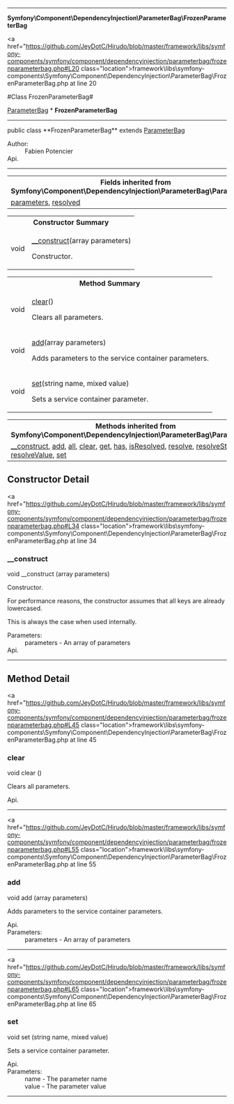 
- - -

**Symfony\Component\DependencyInjection\ParameterBag\FrozenParameterBag**


<a href="https://github.com/JeyDotC/Hirudo/blob/master/framework/libs/symfony-components/symfony/component/dependencyinjection/parameterbag/frozenparameterbag.php#L20 class="location">framework\libs\symfony-components\Symfony\Component\DependencyInjection\ParameterBag\FrozenParameterBag.php at line 20</a>

#Class FrozenParameterBag#

<a href="https://github.com/JeyDotC/Hirudo-docs/blob/master/symfony/component/dependencyinjection/parameterbag/parameterbag.html">ParameterBag</a>
    * **FrozenParameterBag**




- - -

<p class="signature">public  class **FrozenParameterBag**
extends <a href="https://github.com/JeyDotC/Hirudo-docs/blob/master/symfony/component/dependencyinjection/parameterbag/parameterbag.html">ParameterBag</a>

</p>

<div class="comment" id="overview_description"><p></p></div>

<dl>
<dt>Author:</dt>
<dd>Fabien Potencier <fabien@symfony.com></dd>
<dt>Api.</dt>
</dl>


- - -

<table class="inherit">
<tr><th colspan="2">Fields inherited from Symfony\Component\DependencyInjection\ParameterBag\ParameterBag</th></tr>
<tr><td><a href="https://github.com/JeyDotC/Hirudo-docs/blob/master/symfony/component/dependencyinjection/parameterbag/parameterbag.html#parameters">parameters</a>, <a href="https://github.com/JeyDotC/Hirudo-docs/blob/master/symfony/component/dependencyinjection/parameterbag/parameterbag.html#resolved">resolved</a></td></tr></table>

<table id="summary_constructor">
<tr><th colspan="2">Constructor Summary</th></tr>
<tr>
<td><span class='k'></span> <span class='nx'>void</span></td>
<td class="description"><p class="name"><a href="#__construct">__construct</a>(array parameters)</p><p class="description">Constructor.
</p></td>
</tr>
</table>

<table id="summary_method">
<tr><th colspan="2">Method Summary</th></tr>
<tr>
<td><span class='k'></span> <span class='nx'>void</span></td>
<td class="description"><p class="name"><a href="#clear">clear</a>()</p><p class="description">Clears all parameters.</p></td>
</tr>
<tr>
<td><span class='k'></span> <span class='nx'>void</span></td>
<td class="description"><p class="name"><a href="#add">add</a>(array parameters)</p><p class="description">Adds parameters to the service container parameters.</p></td>
</tr>
<tr>
<td><span class='k'></span> <span class='nx'>void</span></td>
<td class="description"><p class="name"><a href="#set">set</a>(string name, mixed value)</p><p class="description">Sets a service container parameter.</p></td>
</tr>
</table>

<table class="inherit">
<tr><th colspan="2">Methods inherited from Symfony\Component\DependencyInjection\ParameterBag\ParameterBag</th></tr>
<tr><td><a href="https://github.com/JeyDotC/Hirudo-docs/blob/master/symfony/component/dependencyinjection/parameterbag/parameterbag.html#__construct()">__construct</a>, <a href="https://github.com/JeyDotC/Hirudo-docs/blob/master/symfony/component/dependencyinjection/parameterbag/parameterbag.html#add()">add</a>, <a href="https://github.com/JeyDotC/Hirudo-docs/blob/master/symfony/component/dependencyinjection/parameterbag/parameterbag.html#all()">all</a>, <a href="https://github.com/JeyDotC/Hirudo-docs/blob/master/symfony/component/dependencyinjection/parameterbag/parameterbag.html#clear()">clear</a>, <a href="https://github.com/JeyDotC/Hirudo-docs/blob/master/symfony/component/dependencyinjection/parameterbag/parameterbag.html#get()">get</a>, <a href="https://github.com/JeyDotC/Hirudo-docs/blob/master/symfony/component/dependencyinjection/parameterbag/parameterbag.html#has()">has</a>, <a href="https://github.com/JeyDotC/Hirudo-docs/blob/master/symfony/component/dependencyinjection/parameterbag/parameterbag.html#isResolved()">isResolved</a>, <a href="https://github.com/JeyDotC/Hirudo-docs/blob/master/symfony/component/dependencyinjection/parameterbag/parameterbag.html#resolve()">resolve</a>, <a href="https://github.com/JeyDotC/Hirudo-docs/blob/master/symfony/component/dependencyinjection/parameterbag/parameterbag.html#resolveString()">resolveString</a>, <a href="https://github.com/JeyDotC/Hirudo-docs/blob/master/symfony/component/dependencyinjection/parameterbag/parameterbag.html#resolveValue()">resolveValue</a>, <a href="https://github.com/JeyDotC/Hirudo-docs/blob/master/symfony/component/dependencyinjection/parameterbag/parameterbag.html#set()">set</a></td></tr></table>

<h2 id="detail_method">Constructor Detail</h2>

<a href="https://github.com/JeyDotC/Hirudo/blob/master/framework/libs/symfony-components/symfony/component/dependencyinjection/parameterbag/frozenparameterbag.php#L34 class="location">framework\libs\symfony-components\Symfony\Component\DependencyInjection\ParameterBag\FrozenParameterBag.php at line 34</a>

<h3 id="__construct">__construct</h3>
<span class='k'></span> <span class='nx'>void</span> <span class='nf'>__construct</span> (array parameters)

<div class="details">
<p>Constructor.</p><p>For performance reasons, the constructor assumes that
all keys are already lowercased.</p><p>This is always the case when used internally.</p><dl>
<dt>Parameters:</dt>
<dd>parameters - An array of parameters</dd>
<dt>Api.</dt>
</dl>
</div>

- - -

<h2 id="detail_method">Method Detail</h2>

<a href="https://github.com/JeyDotC/Hirudo/blob/master/framework/libs/symfony-components/symfony/component/dependencyinjection/parameterbag/frozenparameterbag.php#L45 class="location">framework\libs\symfony-components\Symfony\Component\DependencyInjection\ParameterBag\FrozenParameterBag.php at line 45</a>

<h3 id="clear()">clear</h3>
<span class='k'></span> <span class='nx'>void</span> <span class='nf'>clear</span> ()

<div class="details">
<p>Clears all parameters.</p><dl>
<dt>Api.</dt>
</dl>
</div>

- - -


<a href="https://github.com/JeyDotC/Hirudo/blob/master/framework/libs/symfony-components/symfony/component/dependencyinjection/parameterbag/frozenparameterbag.php#L55 class="location">framework\libs\symfony-components\Symfony\Component\DependencyInjection\ParameterBag\FrozenParameterBag.php at line 55</a>

<h3 id="add()">add</h3>
<span class='k'></span> <span class='nx'>void</span> <span class='nf'>add</span> (array parameters)

<div class="details">
<p>Adds parameters to the service container parameters.</p><dl>
<dt>Api.</dt>
<dt>Parameters:</dt>
<dd>parameters - An array of parameters</dd>
</dl>
</div>

- - -


<a href="https://github.com/JeyDotC/Hirudo/blob/master/framework/libs/symfony-components/symfony/component/dependencyinjection/parameterbag/frozenparameterbag.php#L65 class="location">framework\libs\symfony-components\Symfony\Component\DependencyInjection\ParameterBag\FrozenParameterBag.php at line 65</a>

<h3 id="set()">set</h3>
<span class='k'></span> <span class='nx'>void</span> <span class='nf'>set</span> (string name, mixed value)

<div class="details">
<p>Sets a service container parameter.</p><dl>
<dt>Api.</dt>
<dt>Parameters:</dt>
<dd>name - The parameter name</dd>
<dd>value - The parameter value</dd>
</dl>
</div>

- - -

